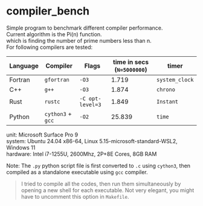 # compiler_bench
Simple program to benchmark different compiler performance. \
Current algorithm is the Pi(n) function. \
which is finding the number of prime numbers less than n. \
For following compilers are tested:

| Language | Compiler           | Flags            | time in secs (`N=5000000`) | timer          |
| -------- | ------------------ | ---------------- | -------------------------- | -------------- |
| Fortran  | `gfortran`         | `-O3`            | 1.719                      | `system_clock` |
| C++      | `g++`              | `-O3`            | 1.874                      | `chrono`       |
| Rust     | `rustc`            | `-C opt-level=3` | 1.849                      | `Instant`      |
| Python   | `cython3` + `gcc`  | `-O2`            | 25.839                     | `time`         |


unit: Microsoft Surface Pro 9 \
system: Ubuntu 24.04 x86-64, Linux 5.15-microsoft-standard-WSL2, Windows 11 \
hardware: Intel i7-1255U, 2600Mhz, 2P+8E Cores, 8GB RAM 

Note: The `.py` python script file is first converted to `.c` using `cython3`, then compiled as a standalone executable using `gcc` compiler.

> I tried to compile all the codes, then run them simultaneously by opening a new shell for each executable.
> Not very elegant, you might have to uncomment this option in `Makefile`.
